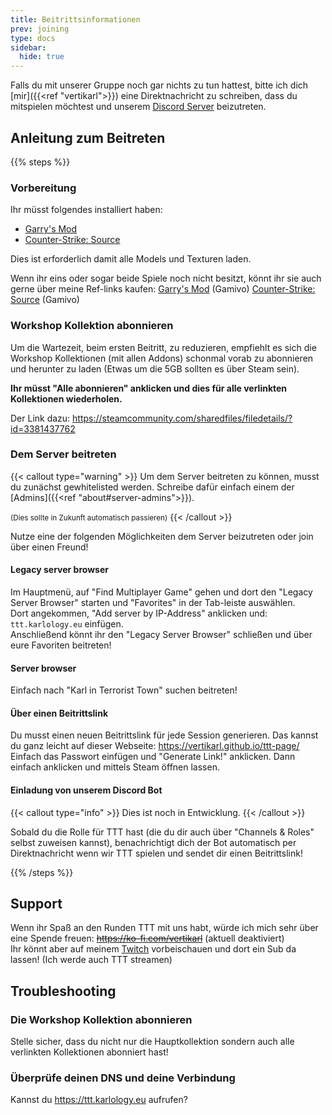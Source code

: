```yaml
---
title: Beitrittsinformationen
prev: joining
type: docs
sidebar:
  hide: true
---
```


Falls du mit unserer Gruppe noch gar nichts zu tun hattest, bitte ich dich [mir]({{<ref "vertikarl">}}) eine Direktnachricht zu schreiben, dass du mitspielen möchtest und unserem [Discord Server](https://discord.gg/QA8TaCjCwg) beizutreten.

## Anleitung zum Beitreten

{{% steps %}}

### Vorbereitung

Ihr müsst folgendes installiert haben:

- [Garry's Mod](https://store.steampowered.com/app/4000/Garrys_Mod/)
- [Counter-Strike: Source](https://store.steampowered.com/app/240/CounterStrike_Source/)

Dies ist erforderlich damit alle Models und Texturen laden.

Wenn ihr eins oder sogar beide Spiele noch nicht besitzt, könnt ihr sie auch gerne über meine Ref-links kaufen:
[Garry's Mod](https://www.gamivo.com/product/garrys-mod-eu?glv=karl) (Gamivo)
[Counter-Strike: Source](https://www.gamivo.com/product/counter-strike-source-steam-gift?glv=karl) (Gamivo)

### Workshop Kollektion abonnieren

Um die Wartezeit, beim ersten Beitritt, zu reduzieren, empfiehlt es sich die Workshop Kollektionen (mit allen Addons) schonmal vorab zu abonnieren und herunter zu laden (Etwas um die 5GB sollten es über Steam sein).

**Ihr müsst "Alle abonnieren" anklicken und dies für alle verlinkten Kollektionen wiederholen.**

Der Link dazu: https://steamcommunity.com/sharedfiles/filedetails/?id=3381437762

### Dem Server beitreten

{{< callout type="warning" >}}
Um dem Server beitreten zu können, musst du zunächst gewhitelisted werden. Schreibe dafür einfach einem der [Admins]({{<ref "about#server-admins">}}).

<small>(Dies sollte in Zukunft automatisch passieren)</small>
{{< /callout >}}

Nutze eine der folgenden Möglichkeiten dem Server beizutreten oder join über einen Freund!

#### Legacy server browser

Im Hauptmenü, auf "Find Multiplayer Game" gehen und dort den "Legacy Server Browser" starten und "Favorites" in der Tab-leiste auswählen.  
Dort angekommen, "Add server by IP-Address" anklicken und: `ttt.karlology.eu` einfügen.  
Anschließend könnt ihr den "Legacy Server Browser" schließen und über eure Favoriten beitreten!

#### Server browser

Einfach nach "Karl in Terrorist Town" suchen beitreten!

#### Über einen Beitrittslink

Du musst einen neuen Beitrittslink für jede Session generieren. Das kannst du ganz leicht auf dieser Webseite:
https://vertikarl.github.io/ttt-page/
Einfach das Passwort einfügen und "Generate Link!" anklicken. Dann einfach anklicken und mittels Steam öffnen lassen.

#### Einladung von unserem Discord Bot

{{< callout type="info" >}}
Dies ist noch in Entwicklung.
{{< /callout >}}

Sobald du die Rolle für TTT hast (die du dir auch über "Channels & Roles" selbst zuweisen kannst), benachrichtigt dich der Bot automatisch per Direktnachricht wenn wir TTT spielen und sendet dir einen Beitrittslink!

{{% /steps %}}

## Support

Wenn ihr Spaß an den Runden TTT mit uns habt, würde ich mich sehr über eine Spende freuen: ~~https://ko-fi.com/vertikarl~~ (aktuell deaktiviert)  
Ihr könnt aber auf meinem [Twitch](https://twitch.tv/vertiKarl) vorbeischauen und dort ein Sub da lassen! (Ich werde auch TTT streamen)

## Troubleshooting

### Die Workshop Kollektion abonnieren

Stelle sicher, dass du nicht nur die Hauptkollektion sondern auch alle verlinkten Kollektionen abonniert hast!

### Überprüfe deinen DNS und deine Verbindung

Kannst du https://ttt.karlology.eu aufrufen?

<style>
    .sidebar-container {
        display: none;
    }
</style>
